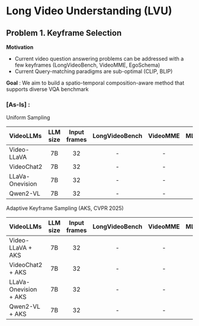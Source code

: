 # Long Video Understanding (LVU)

## Problem 1. Keyframe Selection
**Motivation**
* Current video question answering problems can be addressed with a few keyframes (LongVideoBench, VideoMME, EgoSchema)
* Current Query-matching paradigms are sub-optimal (CLIP, BLIP)

**Goal** : We aim to build a spatio-temporal composition-aware method that supports diverse VQA benchmark


### [As-Is] : 

Uniform Sampling 

|     VideoLLMs     |  LLM size  | Input frames | LongVideoBench | VideoMME |  MLVU  | EgoTempo | VidComposition |
|:-----------------|:----------:|:------------:|:--------------:|:--------:|:------:|:--------:|:--------------:|
|   Video-LLaVA     |      7B    |       32     |        -       |     -    |    -   |     -    |        -       |
|    VideoChat2     |      7B    |       32     |        -       |     -    |    -   |     -    |        -       |
| LLaVa-Onevision   |      7B    |       32     |        -       |     -    |    -   |     -    |        -       |
|     Qwen2-VL      |      7B    |       32     |        -       |     -    |    -   |     -    |        -       |


Adaptive Keyframe Sampling (AKS, CVPR 2025)

|     VideoLLMs     |  LLM size  | Input frames | LongVideoBench | VideoMME |  MLVU  | EgoTempo | VidComposition |
|:-----------------|:----------:|:------------:|:--------------:|:--------:|:------:|:--------:|:--------------:|
|   Video-LLaVA + AKS   |      7B    |       32     |        -       |     -    |    -   |     -    |        -       |
|    VideoChat2 + AKS     |      7B    |       32     |        -       |     -    |    -   |     -    |        -       |
| LLaVa-Onevision + AKS   |      7B    |       32     |        -       |     -    |    -   |     -    |        -       |
|     Qwen2-VL + AKS      |      7B    |       32     |        -       |     -    |    -   |     -    |        -       |
